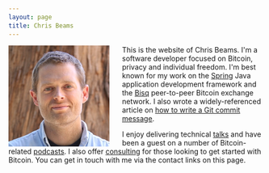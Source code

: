 ```yaml
---
layout: page
title: Chris Beams
---
```


<img style="float: left; padding-right: 25px" src="cbeams.jpg"/>

This is the website of Chris Beams. I'm a software developer focused on Bitcoin, privacy and individual freedom. I'm best known for my work on the [Spring](https://spring.io) Java application development framework and the [Bisq](https://bisq.network) peer-to-peer Bitcoin exchange network. I also wrote a widely-referenced article on [how to write a Git commit message](/posts/git-commit).

I enjoy delivering technical [talks](/talks) and have been a guest on a number of Bitcoin-related [podcasts](/media). I also offer [consulting](/bitcoin) for those looking to get started with Bitcoin. You can get in touch with me via the contact links on this page.
